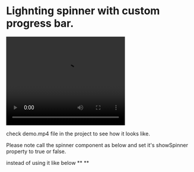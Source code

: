 # Lighnting spinner with custom progress bar.


<video width="320" height="240" controls>
  <source src="./demo.mp4" type="video/mp4">
</video>

check demo.mp4 file in the project to see how it looks like.

Please note call the spinner component as below and set it's showSpinner property to true or false.

**<c-gs-spinner-with-bar show-spinner={showSpinner}></c-gs-spinner-with-bar>**

instead of using it like below 
**<template if:true={showSpinner}>
  <c-gs-spinner-with-bar></c-gs-spinner-with-bar>
</template> **


